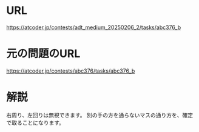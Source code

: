 # URL
https://atcoder.jp/contests/adt_medium_20250206_2/tasks/abc376_b

# 元の問題のURL
https://atcoder.jp/contests/abc376/tasks/abc376_b

# 解説
右周り、左回りは無視できます。
別の手の方を通らないマスの通り方を、確定で取ることになります。
